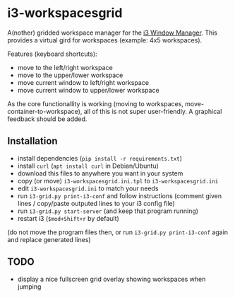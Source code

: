 # i3-workspacesgrid
A(nother) gridded workspace manager for the [i3 Window Manager](https://i3wm.org/). This provides a virtual gird for workspaces (example: 4x5 workspaces).

Features (keyboard shortcuts):
- move to the left/right workspace
- move to the upper/lower workspace
- move current window to left/right workspace
- move current window to upper/lower workspace

As the core functionallity is working (moving to workspaces, move-container-to-workspace), all of this is not super user-friendly.
A graphical feedback should be added.

## Installation

  - install dependencies (`pip install -r requirements.txt`)
  - install `curl` (`apt install curl` in Debian/Ubuntu)
  - download this files to anywhere you want in your system
  - copy (or move) `i3-workspacesgrid.ini.tpl` to `i3-workspacesgrid.ini`
  - edit `i3-workspacesgrid.ini` to match your needs
  - run `i3-grid.py print-i3-conf` and follow instructions (comment given lines / copy/paste outputed lines to your i3 config file)
  - run `i3-grid.py start-server` (and keep that program running)
  - restart i3 (`$mod+Shift+r` by default)

(do not move the program files then, or run `i3-grid.py print-i3-conf` again and replace generated lines)

## TODO

  - display a nice fullscreen grid overlay showing workspaces when jumping
